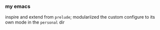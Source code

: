 ### my emacs

inspire and extend from `prelude`; modulariized the custom configure to its own mode in the `personal` dir

